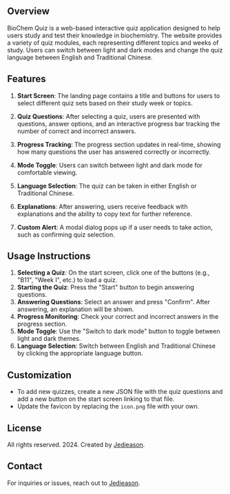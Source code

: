 ## Overview
BioChem Quiz is a web-based interactive quiz application designed to help users study and test their knowledge in biochemistry. The website provides a variety of quiz modules, each representing different topics and weeks of study. Users can switch between light and dark modes and change the quiz language between English and Traditional Chinese.

## Features
1. **Start Screen**: The landing page contains a title and buttons for users to select different quiz sets based on their study week or topics.
   
2. **Quiz Questions**: After selecting a quiz, users are presented with questions, answer options, and an interactive progress bar tracking the number of correct and incorrect answers.

3. **Progress Tracking**: The progress section updates in real-time, showing how many questions the user has answered correctly or incorrectly.

4. **Mode Toggle**: Users can switch between light and dark mode for comfortable viewing.

5. **Language Selection**: The quiz can be taken in either English or Traditional Chinese.

6. **Explanations**: After answering, users receive feedback with explanations and the ability to copy text for further reference.

7. **Custom Alert**: A modal dialog pops up if a user needs to take action, such as confirming quiz selection.

## Usage Instructions
1. **Selecting a Quiz**: On the start screen, click one of the buttons (e.g., "B11", "Week I", etc.) to load a quiz.
2. **Starting the Quiz**: Press the "Start" button to begin answering questions.
3. **Answering Questions**: Select an answer and press "Confirm". After answering, an explanation will be shown.
4. **Progress Monitoring**: Check your correct and incorrect answers in the progress section.
5. **Mode Toggle**: Use the "Switch to dark mode" button to toggle between light and dark themes.
6. **Language Selection**: Switch between English and Traditional Chinese by clicking the appropriate language button.

## Customization
- To add new quizzes, create a new JSON file with the quiz questions and add a new button on the start screen linking to that file.
- Update the favicon by replacing the `icon.png` file with your own.

## License
All rights reserved. 2024. Created by [Jedieason](https://instagram.com/jedieason).

## Contact
For inquiries or issues, reach out to [Jedieason](https://instagram.com/jedieason).
